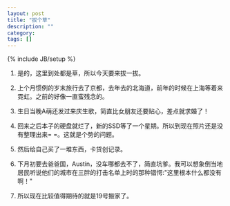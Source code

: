 ```yaml
---
layout: post
title: "拔个草"
description: ""
category: 
tags: []
---
```

{% include JB/setup %}

1. 是的，这里到处都是草，所以今天要来拔一拔。
   
2. 上个月惯例的岁末旅行去了京都，去年去的北海道，前年的时候在上海等着来霓虹。之前的好像一直蛮残念的。

3. 生日当晚A萌还发过来庆生歌，简直比女朋友还要贴心，差点就求婚了！

4. 回来之后本子的硬盘就烂了，新的SSD等了一个星期。所以到现在照片还是没有整理出来= =。这就是个势的问题。

5. 然后给自己买了一堆东西，卡贷创记录。

6. 下月初要去爸爸国，Austin，没车哪都去不了，简直坑爹。我可以想象倒当地居民听说他们的城市在三胖的打击名单上时的那种错愕:"这里根本什么都没有啊！"

7. 所以现在比较值得期待的就是19号搬家了。






